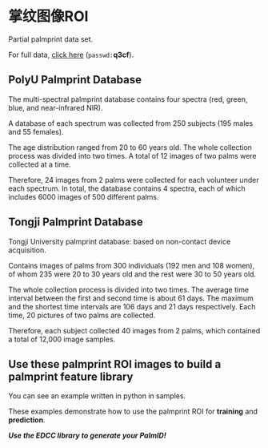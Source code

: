 # 掌纹图像ROI

Partial palmprint data set.

For full data, [click here](https://pan.baidu.com/s/1sloOpjR)  (`passwd:`**q3cf**).

## PolyU Palmprint Database

The multi-spectral palmprint database contains four spectra (red, green, blue, and near-infrared NIR).

A database of each spectrum was collected from 250 subjects (195 males and 55 females).

The age distribution ranged from 20 to 60 years old. The whole collection process was divided into two times. A total of 12 images of two palms were collected at a time.

Therefore, 24 images from 2 palms were collected for each volunteer under each spectrum. In total, the database contains 4 spectra, each of which includes 6000 images of 500 different palms.

## Tongji Palmprint Database

Tongji University palmprint database: based on non-contact device acquisition.

Contains images of palms from 300 individuals (192 men and 108 women), of whom 235 were 20 to 30 years old and the rest were 30 to 50 years old.

The whole collection process is divided into two times. The average time interval between the first and second time is about 61 days. The maximum and the shortest time intervals are 106 days and 21 days respectively. Each time, 20 pictures of two palms are collected.

Therefore, each subject collected 40 images from 2 palms, which contained a total of 12,000 image samples.

## Use these palmprint ROI images to build a palmprint feature library

You can see an example written in python in samples.

These examples demonstrate how to use the palmprint ROI for **training** and **prediction**.

***Use the EDCC library to generate your PalmID!***